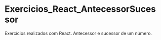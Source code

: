 # Exercicios_React_AntecessorSucessor
Exercícios realizados com React. Antecessor e sucessor de um número.
